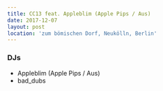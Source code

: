 ```yaml
---
title: CC13 feat. Appleblim (Apple Pips / Aus)
date: 2017-12-07
layout: post
location: 'zum bömischen Dorf, Neukölln, Berlin' 
---
```


### DJs
- Appleblim (Apple Pips / Aus)
- bad_dubs

